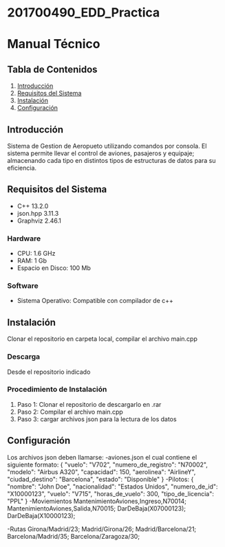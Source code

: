 # 201700490_EDD_Practica
# Manual Técnico

## Tabla de Contenidos
1. [Introducción](#introducción)
2. [Requisitos del Sistema](#requisitos-del-sistema)
3. [Instalación](#instalación)
4. [Configuración](#configuración)

## Introducción
Sistema de Gestion de Aeropueto utilizando comandos por consola. 
El sistema permite llevar el control de aviones, pasajeros y equipaje; almacenando
cada tipo en distintos tipos de estructuras de datos para su eficiencia.

## Requisitos del Sistema
- C++ 13.2.0
- json.hpp 3.11.3
- Graphviz 2.46.1

### Hardware
- CPU: 1.6 GHz
- RAM: 1 Gb
- Espacio en Disco: 100 Mb

### Software
- Sistema Operativo: Compatible con compilador de c++

## Instalación
Clonar el repositorio en carpeta local, compilar el archivo main.cpp

### Descarga
Desde el repositorio indicado

### Procedimiento de Instalación
1. Paso 1: Clonar el repositorio de descargarlo en .rar
2. Paso 2: Compilar el archivo main.cpp
3. Paso 3: cargar archivos json para la lectura de los datos

## Configuración
Los archivos json deben llamarse:
-aviones.json el cual contiene el siguiente formato:
    {
        "vuelo": "V702",
        "numero_de_registro": "N70002",
        "modelo": "Airbus A320",
        "capacidad": 150,
        "aerolinea": "AirlineY",
        "ciudad_destino": "Barcelona",
        "estado": "Disponible"
    }
-Pilotos:
    {
        "nombre": "John Doe",
        "nacionalidad": "Estados Unidos",
        "numero_de_id": "X10000123",
        "vuelo": "V715",
        "horas_de_vuelo": 300,
        "tipo_de_licencia": "PPL"
    }
-Moviemientos
MantenimientoAviones,Ingreso,N70014;
MantenimientoAviones,Salida,N70015;
DarDeBaja(X07000123);
DarDeBaja(X10000123);

-Rutas
Girona/Madrid/23;
Madrid/Girona/26;
Madrid/Barcelona/21;
Barcelona/Madrid/35;
Barcelona/Zaragoza/30;
